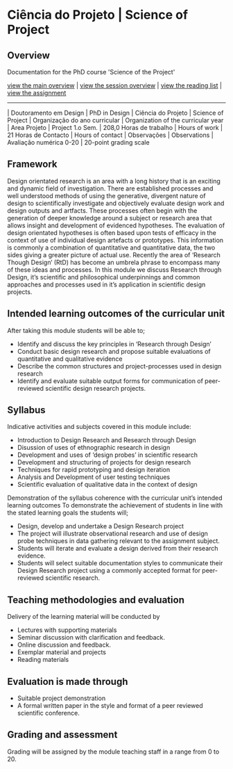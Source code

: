 # Ciência do Projeto | Science of Project

## Overview

Documentation for the PhD course 'Science of the Project'

[view the main overview](README.md) |
[view the session overview](sessions.md) |
[view the reading list](reading.md) |
[view the assignment](assignment.md)

-------------------------------

| Doutoramento em Design | PhD in Design
| Ciência do Projeto | Science of Project
| Organização do ano curricular | Organization of the curricular year
| Area Projeto | Project 1.o Sem.
| 208,0  Horas de trabalho | Hours of work
| 21 Horas de Contacto | Hours of contact
| Observações | Observations
| Avaliação numérica 0-20 | 20-point grading scale

## Framework

Design orientated research is an area with a long history that is an exciting and dynamic field of investigation. There are established processes and well understood methods of using the generative, divergent nature of design to scientifically investigate and objectively evaluate design work and design outputs and artfacts. These processes often begin with the generation of deeper knowledge around a subject or research area that allows insight and development of evidenced hypotheses. The evaluation of design orientated hypotheses is often based upon tests of efficacy in the context of use of individual design artefacts or prototypes. This information is commonly a combination of quantitative and quantitative data, the two sides giving a greater picture of actual use. Recently the area of ‘Research Though Design‘ (RtD) has become an umbrela phrase to encompass many of these ideas and processes. In this module we discuss Research through Design, it’s scientific and philosophical underpinnings and common approaches and processes used in it’s application in scientific design projects.

## Intended learning outcomes of the curricular unit

After taking this module students will be able to;

* Identify and discuss the key principles in ‘Research through Design’ 
* Conduct basic design research and propose suitable evaluations of quantitative and qualitative evidence
* Describe the common structures and project-processes used in design research
* Identify and evaluate suitable output forms for communication of peer-reviewed scientific design research projects.

## Syllabus

Indicative activities and subjects covered in this module include:

* Introduction to Design Research and Research through Design
* Disussion of uses of ethnographic research in design
* Development and uses of ‘design probes’ in scientific research
* Development and structuring of projects for design research
* Techniques for rapid prototyping and design iteration
* Analysis and Development of user testing techniques
* Scientific evaluation of qualitative data in the context of design

Demonstration of the syllabus coherence with the curricular unit’s intended learning outcomes
To demonstrate the achievement of students in line with the stated learning goals the students will;

* Design, develop and undertake a Design Research project
* The project will illustrate observational research and use of design probe techniques in data gathering relevant to the assignment subject.
* Students will iterate and evaluate a design derived from their research evidence.
* Students will select suitable documentation styles to communicate their Design Research project using a commonly accepted format for peer-reviewed scientific research.

## Teaching methodologies and evaluation

Delivery of the learning material will be conducted by

* Lectures with supporting materials
* Seminar discussion with clarification and feedback.
* Online discussion and feedback.
* Exemplar material and projects
* Reading materials

## Evaluation is made through

* Suitable project demonstration
* A formal written paper in the style and format of a peer reviewed scientific conference.

## Grading and assessment

Grading will be assigned by the module teaching staff in a range from 0 to 20.
